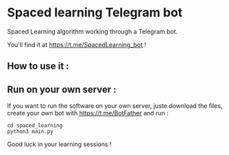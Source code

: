 # Spaced learning Telegram bot
Spaced Learning algorithm working through a Telegram bot.

You'll find it at https://t.me/SpacedLearning_bot !

## How to use it :



## Run on your own server :

If you want to run the software on your own server, juste download the files, create your own bot with https://t.me/BotFather and run :
```
cd spaced_learning
python3 main.py
```

Good luck in your learning sessions !
